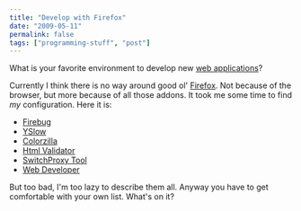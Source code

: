 ```yaml
---
title: "Develop with Firefox"
date: "2009-05-11"
permalink: false
tags: ["programming-stuff", "post"]
---
```


What is your favorite environment to develop new [web applications](http://www.firstprinciplesmanagement.com/)?

Currently I think there is no way around good ol' [Firefox](http://www.mozilla.com/firefox/). Not because of the browser, but more because of all those addons. It took me some time to find _my_ configuration. Here it is:

- [Firebug](http://getfirebug.com/)
- [YSlow](http://developer.yahoo.com/yslow/)
- [Colorzilla](http://www.colorzilla.com/firefox/)
- [Html Validator](https://addons.mozilla.org/de/firefox/addon/249)
- [SwitchProxy Tool](https://addons.mozilla.org/firefox/addon/125)
- [Web Developer](https://addons.mozilla.org/addon/60)

But too bad, I'm too lazy to describe them all. Anyway you have to get comfortable with your own list. What's on it?
